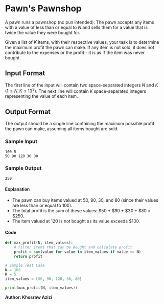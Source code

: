 # Pawn's Pawnshop

A pawn runs a pawnshop (no pun intended). The pawn accepts any items with a value of less than or equal to $N$ and sells them for a value that is twice the value they were bought for. 

Given a list of $K$ items, with their respective values, your task is to determine the maximum profit the pawn can make. If any item is not sold, it does not contribute to the expenses or the profit - it is as if the item was never bought.

## Input Format

The first line of the input will contain two space-separated integers $N$ and $K$ $(1 \leq N, K \leq 10^3)$. The next line will contain $K$ space-separated integers representing the value of each item.

## Output Format

The output should be a single line containing the maximum possible profit the pawn can make, assuming all items bought are sold.

### Sample Input

```
100 5
50 90 120 30 80
```

### Sample Output

```
250
```

#### Explanation

- The pawn can buy items valued at 50, 90, 30, and 80 (since their values are less than or equal to 100).
- The total profit is the sum of these values: $50 + $90 + $30 + $80 = $250.
- The item valued at 120 is not bought as its value exceeds $100.

#### Code

```py
def max_profit(N, item_values):
    # Filter items that can be bought and calculate profit
    profit = sum(value for value in item_values if value <= N)
    return profit

# Sample Test Case
N = 100
K = 5
item_values = [50, 90, 120, 30, 80]

print(max_profit(N, item_values))
```

**Author: Khosraw Azizi**
